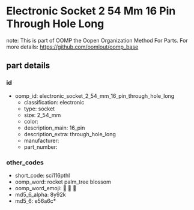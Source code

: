 # Electronic Socket 2 54 Mm 16 Pin Through Hole Long  

note: This is part of OOMP the Oopen Organization Method For Parts. For more details: https://github.com/oomlout/oomp_base

##  part details





### id
* oomp_id: electronic_socket_2_54_mm_16_pin_through_hole_long
  * classification: electronic
  * type: socket
  * size: 2_54_mm
  * color: 
  * description_main: 16_pin
  * description_extra: through_hole_long
  * manufacturer: 
  * part_number: 

### other_codes
* short_code: sci116pthl
* oomp_word: rocket palm_tree blossom
* oomp_word_emoji: :rocket: :palm_tree: :blossom:
* md5_6_alpha: 8y92k
* md5_6: e56a6c* 
